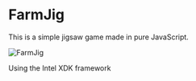 FarmJig
=======

This is a simple jigsaw game made in pure JavaScript.

![FarmJig](http://assert.no/assets/FarmJig.png)

Using the Intel XDK framework
